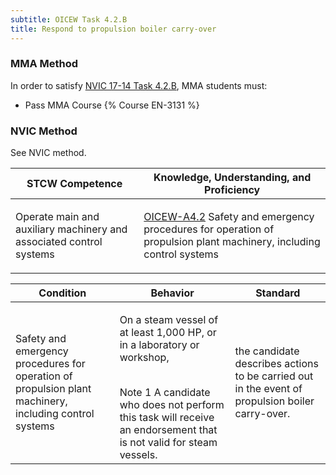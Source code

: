 ```yaml
---
subtitle: OICEW Task 4.2.B 
title: Respond to propulsion boiler carry-over
---
```



### MMA Method

In order to satisfy  [NVIC 17-14  Task  4.2.B](/stcw23/assets/images/nvic-17-14.pdf), MMA students must:

* Pass MMA Course {% Course EN-3131 %}


### NVIC Method

<a onclick="togglevisibility('nvic_methods')" >See NVIC method.</a>

<div id='nvic_methods' class='hide'>

<table>
<thead>
<tr>
<th class='forty'> STCW Competence </th>
<th class='sixty'> Knowledge, Understanding, and Proficiency </th>
</tr>
</thead>




<tbody>
<tr><td markdown='1'>

Operate main and auxiliary machinery and associated control systems

</td><td markdown='1'>

[OICEW-A4.2](../../tables/31.html#OICEW-A4.2) Safety and emergency procedures for operation of propulsion plant machinery, including control systems

</td></tr>


</tbody>
</table>


<table>
<thead>
<tr><th class='twenty'>  Condition </th><th class='twenty'> Behavior </th><th  class='sixty'>Standard </th></tr>
</thead>
<tbody >



<tr><td markdown='1'>

Safety and emergency procedures for operation of propulsion plant machinery, including control systems

</td><td markdown='1'>

On a steam vessel of at least 1,000 HP, or in a laboratory or workshop,

<br>

<div class="tooltip">Note 1
<span class="tooltiptext">
A candidate who does not perform this task will receive an endorsement that is not valid for steam vessels.
</span>
</div>


</td><td markdown='1'>

the candidate describes actions to be carried out in the event of propulsion boiler carry-over.

</td></tr>
</tbody>
</table>
</div>
